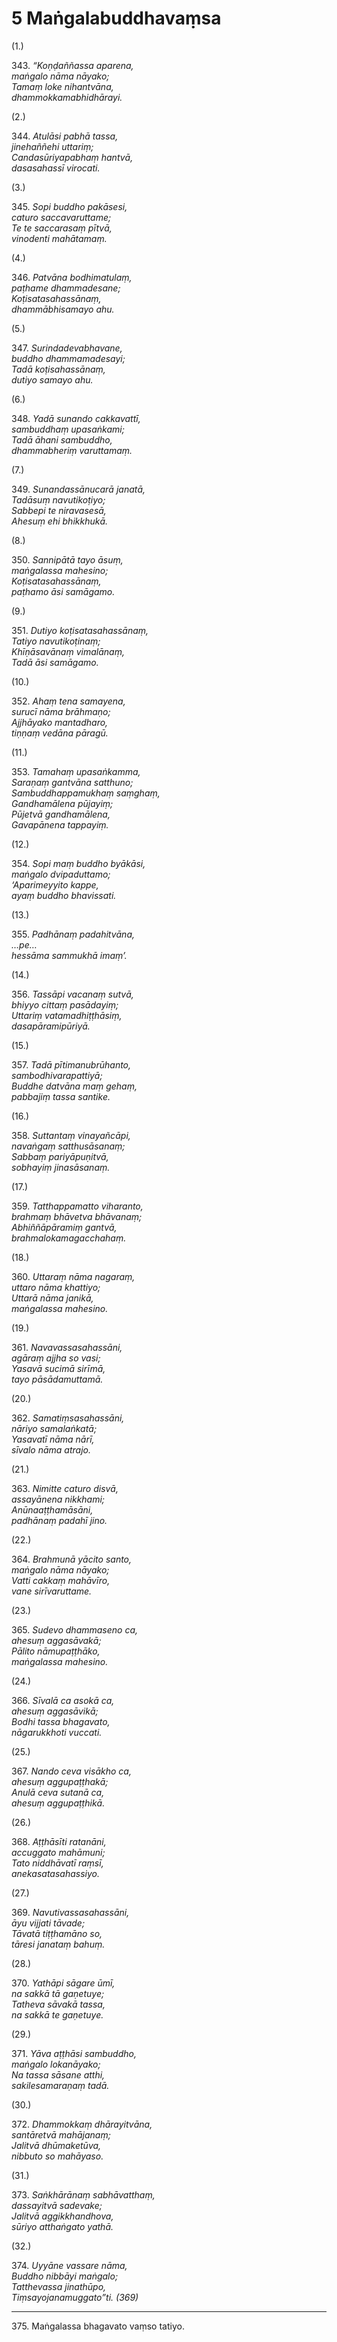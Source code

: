 

# 5 Maṅgalabuddhavaṃsa


(1.)

343\. _“Koṇḍaññassa aparena,_  
_maṅgalo nāma nāyako;_  
_Tamaṃ loke nihantvāna,_  
_dhammokkamabhidhārayi._  


(2.)

344\. _Atulāsi pabhā tassa,_  
_jinehaññehi uttariṃ;_  
_Candasūriyapabhaṃ hantvā,_  
_dasasahassī virocati._  


(3.)

345\. _Sopi buddho pakāsesi,_  
_caturo saccavaruttame;_  
_Te te saccarasaṃ pītvā,_  
_vinodenti mahātamaṃ._  


(4.)

346\. _Patvāna bodhimatulaṃ,_  
_paṭhame dhammadesane;_  
_Koṭisatasahassānaṃ,_  
_dhammābhisamayo ahu._  


(5.)

347\. _Surindadevabhavane,_  
_buddho dhammamadesayi;_  
_Tadā koṭisahassānaṃ,_  
_dutiyo samayo ahu._  


(6.)

348\. _Yadā sunando cakkavattī,_  
_sambuddhaṃ upasaṅkami;_  
_Tadā āhani sambuddho,_  
_dhammabheriṃ varuttamaṃ._  


(7.)

349\. _Sunandassānucarā janatā,_  
_Tadāsuṃ navutikoṭiyo;_  
_Sabbepi te niravasesā,_  
_Ahesuṃ ehi bhikkhukā._  


(8.)

350\. _Sannipātā tayo āsuṃ,_  
_maṅgalassa mahesino;_  
_Koṭisatasahassānaṃ,_  
_paṭhamo āsi samāgamo._  


(9.)

351\. _Dutiyo koṭisatasahassānaṃ,_  
_Tatiyo navutikoṭinaṃ;_  
_Khīṇāsavānaṃ vimalānaṃ,_  
_Tadā āsi samāgamo._  


(10.)

352\. _Ahaṃ tena samayena,_  
_surucī nāma brāhmaṇo;_  
_Ajjhāyako mantadharo,_  
_tiṇṇaṃ vedāna pāragū._  


(11.)

353\. _Tamahaṃ upasaṅkamma,_  
_Saraṇaṃ gantvāna satthuno;_  
_Sambuddhappamukhaṃ saṃghaṃ,_  
_Gandhamālena pūjayiṃ;_  
_Pūjetvā gandhamālena,_  
_Gavapānena tappayiṃ._  


(12.)

354\. _Sopi maṃ buddho byākāsi,_  
_maṅgalo dvipaduttamo;_  
_‘Aparimeyyito kappe,_  
_ayaṃ buddho bhavissati._  


(13.)

355\. _Padhānaṃ padahitvāna,_  
_…pe…_  
_hessāma sammukhā imaṃ’._  


(14.)

356\. _Tassāpi vacanaṃ sutvā,_  
_bhiyyo cittaṃ pasādayiṃ;_  
_Uttariṃ vatamadhiṭṭhāsiṃ,_  
_dasapāramipūriyā._  


(15.)

357\. _Tadā pītimanubrūhanto,_  
_sambodhivarapattiyā;_  
_Buddhe datvāna maṃ gehaṃ,_  
_pabbajiṃ tassa santike._  


(16.)

358\. _Suttantaṃ vinayañcāpi,_  
_navaṅgaṃ satthusāsanaṃ;_  
_Sabbaṃ pariyāpuṇitvā,_  
_sobhayiṃ jinasāsanaṃ._  


(17.)

359\. _Tatthappamatto viharanto,_  
_brahmaṃ bhāvetva bhāvanaṃ;_  
_Abhiññāpāramiṃ gantvā,_  
_brahmalokamagacchahaṃ._  


(18.)

360\. _Uttaraṃ nāma nagaraṃ,_  
_uttaro nāma khattiyo;_  
_Uttarā nāma janikā,_  
_maṅgalassa mahesino._  


(19.)

361\. _Navavassasahassāni,_  
_agāraṃ ajjha so vasi;_  
_Yasavā sucimā sirīmā,_  
_tayo pāsādamuttamā._  


(20.)

362\. _Samatiṃsasahassāni,_  
_nāriyo samalaṅkatā;_  
_Yasavatī nāma nārī,_  
_sīvalo nāma atrajo._  


(21.)

363\. _Nimitte caturo disvā,_  
_assayānena nikkhami;_  
_Anūnaaṭṭhamāsāni,_  
_padhānaṃ padahī jino._  


(22.)

364\. _Brahmunā yācito santo,_  
_maṅgalo nāma nāyako;_  
_Vatti cakkaṃ mahāvīro,_  
_vane sirīvaruttame._  


(23.)

365\. _Sudevo dhammaseno ca,_  
_ahesuṃ aggasāvakā;_  
_Pālito nāmupaṭṭhāko,_  
_maṅgalassa mahesino._  


(24.)

366\. _Sīvalā ca asokā ca,_  
_ahesuṃ aggasāvikā;_  
_Bodhi tassa bhagavato,_  
_nāgarukkhoti vuccati._  


(25.)

367\. _Nando ceva visākho ca,_  
_ahesuṃ aggupaṭṭhakā;_  
_Anulā ceva sutanā ca,_  
_ahesuṃ aggupaṭṭhikā._  


(26.)

368\. _Aṭṭhāsīti ratanāni,_  
_accuggato mahāmuni;_  
_Tato niddhāvatī raṃsī,_  
_anekasatasahassiyo._  


(27.)

369\. _Navutivassasahassāni,_  
_āyu vijjati tāvade;_  
_Tāvatā tiṭṭhamāno so,_  
_tāresi janataṃ bahuṃ._  


(28.)

370\. _Yathāpi sāgare ūmī,_  
_na sakkā tā gaṇetuye;_  
_Tatheva sāvakā tassa,_  
_na sakkā te gaṇetuye._  


(29.)

371\. _Yāva aṭṭhāsi sambuddho,_  
_maṅgalo lokanāyako;_  
_Na tassa sāsane atthi,_  
_sakilesamaraṇaṃ tadā._  


(30.)

372\. _Dhammokkaṃ dhārayitvāna,_  
_santāretvā mahājanaṃ;_  
_Jalitvā dhūmaketūva,_  
_nibbuto so mahāyaso._  


(31.)

373\. _Saṅkhārānaṃ sabhāvatthaṃ,_  
_dassayitvā sadevake;_  
_Jalitvā aggikkhandhova,_  
_sūriyo atthaṅgato yathā._  


(32.)

374\. _Uyyāne vassare nāma,_  
_Buddho nibbāyi maṅgalo;_  
_Tatthevassa jinathūpo,_  
_Tiṃsayojanamuggato”ti. (369)_  


---

375\. Maṅgalassa bhagavato vaṃso tatiyo.





